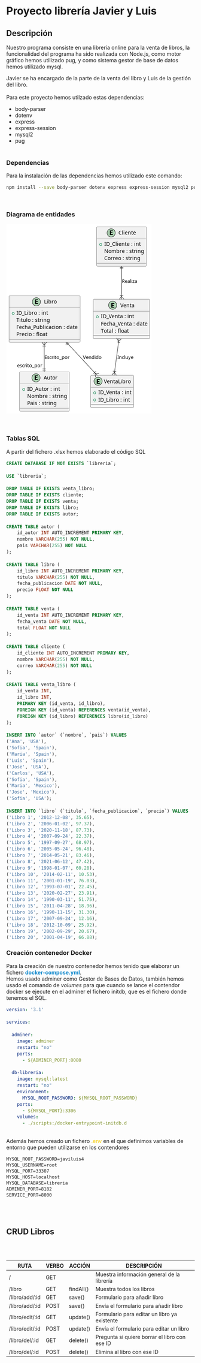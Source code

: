 # Proyecto librería Javier y Luis
## Descripción
Nuestro programa consiste en una librería online para la venta de libros, la funcionalidad del programa 
ha sido realizada con Node.js, como motor gráfico hemos utilizado pug, y como sistema gestor de base de datos hemos utilizado mysql.

Javier se ha encargado de la parte de la venta del libro y Luis de la gestión del libro.
<br><br>
Para este proyecto hemos utilzado estas dependencias:
- body-parser
- dotenv
- express
- express-session
- mysql2
- pug
<br><br>


### Dependencias
Para la instalación de las dependencias hemos utilizado este comando:

```bash
npm install --save body-parser dotenv express express-session mysql2 pug
```
<br>

### Diagrama de entidades
![alt text](docs/image.png)

<br>

### Tablas SQL
A partir del fichero .xlsx hemos elaborado el código SQL
```SQL
CREATE DATABASE IF NOT EXISTS `libreria`;

USE `libreria`;

DROP TABLE IF EXISTS venta_libro;
DROP TABLE IF EXISTS cliente;
DROP TABLE IF EXISTS venta;
DROP TABLE IF EXISTS libro;
DROP TABLE IF EXISTS autor;

CREATE TABLE autor (
    id_autor INT AUTO_INCREMENT PRIMARY KEY,
    nombre VARCHAR(255) NOT NULL,
    pais VARCHAR(255) NOT NULL
);

CREATE TABLE libro (
    id_libro INT AUTO_INCREMENT PRIMARY KEY,
    titulo VARCHAR(255) NOT NULL,
    fecha_publicacion DATE NOT NULL,
    precio FLOAT NOT NULL
);

CREATE TABLE venta (
    id_venta INT AUTO_INCREMENT PRIMARY KEY,
    fecha_venta DATE NOT NULL,
    total FLOAT NOT NULL
);

CREATE TABLE cliente (
    id_cliente INT AUTO_INCREMENT PRIMARY KEY,
    nombre VARCHAR(255) NOT NULL,
    correo VARCHAR(255) NOT NULL
);

CREATE TABLE venta_libro (
    id_venta INT,
    id_libro INT,
    PRIMARY KEY (id_venta, id_libro),
    FOREIGN KEY (id_venta) REFERENCES venta(id_venta),
    FOREIGN KEY (id_libro) REFERENCES libro(id_libro)
);

INSERT INTO `autor` (`nombre`, `pais`) VALUES 
('Ana', 'USA'),
('Sofia', 'Spain'),
('Maria', 'Spain'),
('Luis', 'Spain'),
('Jose', 'USA'),
('Carlos', 'USA'),
('Sofia', 'Spain'),
('Maria', 'Mexico'),
('Jose', 'Mexico'),
('Sofia', 'USA');

INSERT INTO `libro` (`titulo`, `fecha_publicacion`, `precio`) VALUES
('Libro 1', '2012-12-08', 35.65),
('Libro 2', '2006-01-02', 97.37),
('Libro 3', '2020-11-18', 87.73),
('Libro 4', '2007-09-24', 22.37),
('Libro 5', '1997-09-27', 68.97),
('Libro 6', '2005-05-24', 96.48),
('Libro 7', '2014-05-21', 83.46),
('Libro 8', '2021-06-12', 47.42),
('Libro 9', '1998-01-07', 60.28),
('Libro 10', '2014-02-11', 10.53),
('Libro 11', '2001-01-19', 76.03),
('Libro 12', '1993-07-01', 22.45),
('Libro 13', '2020-02-27', 23.91),
('Libro 14', '1990-03-11', 51.75),
('Libro 15', '2011-04-28', 18.96),
('Libro 16', '1990-11-15', 31.30),
('Libro 17', '2007-09-24', 12.16),
('Libro 18', '2012-10-09', 25.92),
('Libro 19', '2002-09-29', 20.67),
('Libro 20', '2001-04-19', 66.88);
```


### Creación contenedor Docker

Para la creación de nuestro contenedor hemos tenido que elaborar un fichero <font color="#0d87cc">**docker-compose.yml**</font>.<br>
Hemos usado adminer como Gestor de Bases de Datos, también hemos usado el comando de *volumes* para que cuando se lance el contendor docker se ejecute en el adminer el fichero initdb, que es el fichero donde tenemos el SQL.
<br>

```yml
version: '3.1'

services:

  adminer:
    image: adminer
    restart: "no"
    ports:
      - ${ADMINER_PORT}:8080

  db-libreria:
    image: mysql:latest
    restart: "no"
    environment:
      MYSQL_ROOT_PASSWORD: ${MYSQL_ROOT_PASSWORD}
    ports:
      - ${MYSQL_PORT}:3306
    volumes:
      - ./scripts:/docker-entrypoint-initdb.d
```
<br>
Además hemos creado un fichero <font color="#f8cc01">.env</font> en el que definimos variables de entorno que pueden utilizarse en los contendores


```.env
MYSQL_ROOT_PASSWORD=javiluis4
MYSQL_USERNAME=root
MYSQL_PORT=33307
MYSQL_HOST=localhost
MYSQL_DATABASE=libreria
ADMINER_PORT=8182
SERVICE_PORT=8000
```
<br><br>


## **CRUD Libros**
<br><br>

| RUTA | VERBO | ACCIÓN | DESCRIPCIÓN |
|----------|----------|----------|----------|
| /    | GET   |    | Muestra información general de la librería   |
| /libro    | GET   | findAll()   | Muestra todos los libros   |
| /libro/add/:id    | GET   | save()   | Formulario para añadir libro   |
| /libro/add/:id    | POST   | save()   | Envía el formulario para añadir libro   |
| /libro/edit/:id    | GET   | update()   | Formulario para editar un libro ya existente   |
| /libro/edit/:id    | POST   | update()   | Envía el formulario para editar un libro   |
| /libro/del/:id    | GET   | delete()   | Pregunta si quiere borrar el libro con ese ID   |
| /libro/del/:id    | POST   | delete()   | Elimina al libro con ese ID   |